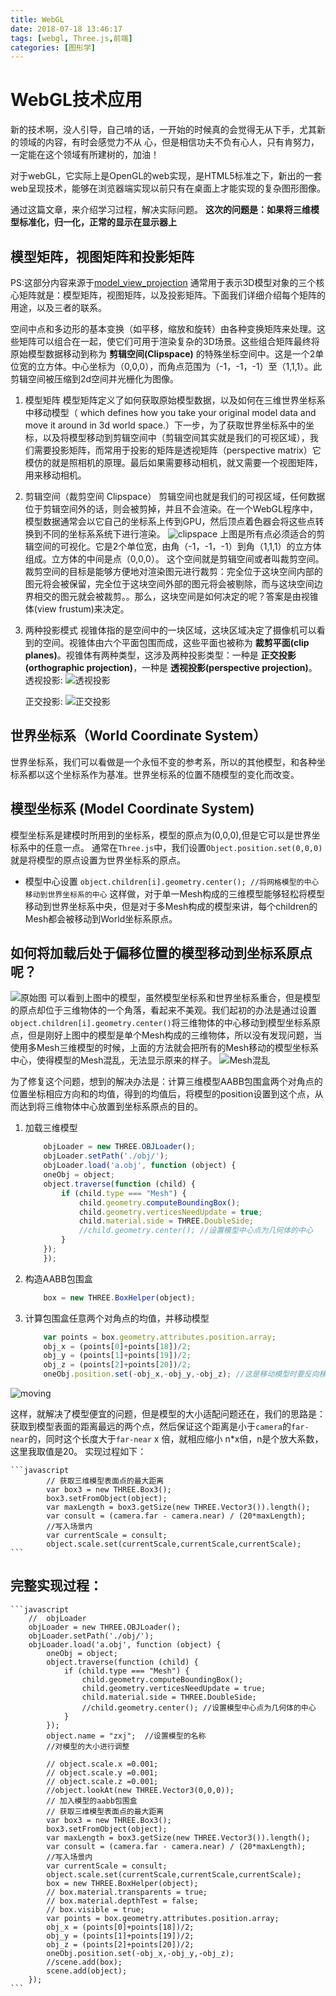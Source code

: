 ```yaml
---
title: WebGL
date: 2018-07-18 13:46:17
tags: [webgl, Three.js,前端]
categories: [图形学]
---
```


# WebGL技术应用

新的技术啊，没人引导，自己啃的话，一开始的时候真的会觉得无从下手，尤其新的领域的内容，有时会感觉力不从  心，但是相信功夫不负有心人，只有肯努力，一定能在这个领域有所建树的，加油！

对于webGL，它实际上是OpenGL的web实现，是HTML5标准之下，新出的一套web呈现技术，能够在浏览器端实现以前只有在桌面上才能实现的复杂图形图像。

通过这篇文章，来介绍学习过程，解决实际问题。
**这次的问题是：如果将三维模型标准化，归一化，正常的显示在显示器上**

## 模型矩阵，视图矩阵和投影矩阵
PS:这部分内容来源于[model_view_projection](https://developer.mozilla.org/zh-CN/docs/Web/API/WebGL_API/WebGL_model_view_projection)
通常用于表示3D模型对象的三个核心矩阵就是：模型矩阵，视图矩阵，以及投影矩阵。下面我们详细介绍每个矩阵的用途，以及三者的联系。

空间中点和多边形的基本变换（如平移，缩放和旋转）由各种变换矩阵来处理。这些矩阵可以组合在一起，使它们可用于渲染复杂的3D场景。这些组合矩阵最终将原始模型数据移动到称为 **剪辑空间(Clipspace)** 的特殊坐标空间中。这是一个2单位宽的立方体。中心坐标为（0,0,0），而角点范围为（-1，-1，-1）至（1,1,1）。此剪辑空间被压缩到2d空间并光栅化为图像。
1. 模型矩阵
   模型矩阵定义了如何获取原始模型数据，以及如何在三维世界坐标系中移动模型（ which defines how you take your original model data and move it around in 3d world space.）下一步，为了获取世界坐标系中的坐标，以及将模型移动到剪辑空间中（剪辑空间其实就是我们的可视区域），我们需要投影矩阵，而常用于投影的矩阵是透视矩阵（perspective matrix）它模仿的就是照相机的原理。最后如果需要移动相机，就又需要一个视图矩阵，用来移动相机。
2. 剪辑空间（裁剪空间 Clipspace）
   剪辑空间也就是我们的可视区域，任何数据位于剪辑空间外的话，则会被剪掉，并且不会渲染。在一个WebGL程序中，模型数据通常会以它自己的坐标系上传到GPU，然后顶点着色器会将这些点转换到不同的坐标系系统下进行渲染。
   ![clipspace](./clip-space-graph.svg)
   上图是所有点必须适合的剪辑空间的可视化。它是2个单位宽，由角（-1，-1，-1）到角（1,1,1）的立方体组成。立方体的中间是点（0,0,0）。
   这个空间就是剪辑空间或者叫裁剪空间。裁剪空间的目标是能够方便地对渲染图元进行裁剪：完全位于这块空间内部的图元将会被保留，完全位于这块空间外部的图元将会被剔除，而与这块空间边界相交的图元就会被裁剪。。那么，这块空间是如何决定的呢？答案是由视锥体(view frustum)来决定。
3. 两种投影模式
   视锥体指的是空间中的一块区域，这块区域决定了摄像机可以看到的空间。视锥体由六个平面包围而成，这些平面也被称为 **裁剪平面(clip planes)**。视锥体有两种类型，这涉及两种投影类型：一种是 **正交投影(orthographic projection)**，一种是 **透视投影(perspective projection)**。
   透视投影:
   ![透视投影](./perspective_projection.png)
   
   正交投影:
   ![正交投影](./orthographic_projection.png)

## 世界坐标系（World Coordinate System）
世界坐标系，我们可以看做是一个永恒不变的参考系，所以的其他模型，和各种坐标系都以这个坐标系作为基准。世界坐标系的位置不随模型的变化而改变。

## 模型坐标系 (Model Coordinate System)
模型坐标系是建模时所用到的坐标系，模型的原点为(0,0,0),但是它可以是世界坐标系中的任意一点。
通常在``Three.js``中，我们设置``Object.position.set(0,0,0)``就是将模型的原点设置为世界坐标系的原点。
* 模型中心设置
    ``object.children[i].geometry.center(); //将网格模型的中心移动到世界坐标系的中心`` 这样做，对于单一Mesh构成的三维模型能够轻松将模型移动到世界坐标系中央，但是对于多Mesh构成的模型来讲，每个children的Mesh都会被移动到World坐标系原点。

## 如何将加载后处于偏移位置的模型移动到坐标系原点呢？

![原始图](./original.png)
可以看到上图中的模型，虽然模型坐标系和世界坐标系重合，但是模型的原点却位于三维物体的一个角落，看起来不美观。我们起初的办法是通过设置``object.children[i].geometry.center()``将三维物体的中心移动到模型坐标系原点，但是刚好上图中的模型是单个Mesh构成的三维物体，所以没有发现问题，当使用多Mesh三维模型的时候，上面的方法就会把所有的Mesh移动的模型坐标系中心，使得模型的Mesh混乱，无法显示原来的样子。
![Mesh混乱](./building.png)

为了修复这个问题，想到的解决办法是：计算三维模型AABB包围盒两个对角点的位置坐标相应方向和的均值，得到的均值后，将模型的position设置到这个点，从而达到将三维物体中心放置到坐标系原点的目的。
1. 加载三维模型
    ```javascript
        objLoader = new THREE.OBJLoader();
        objLoader.setPath('./obj/');
        objLoader.load('a.obj', function (object) {
        oneObj = object;
        object.traverse(function (child) {
            if (child.type === "Mesh") {
                child.geometry.computeBoundingBox();
                child.geometry.verticesNeedUpdate = true;
                child.material.side = THREE.DoubleSide;
                //child.geometry.center(); //设置模型中心点为几何体的中心
            }
        });
        });
    ```
2. 构造AABB包围盒
    ```javascript
        box = new THREE.BoxHelper(object);
    ```
3. 计算包围盒任意两个对角点的均值，并移动模型
    ```javascript
        var points = box.geometry.attributes.position.array;
        obj_x = (points[0]+points[18])/2;
        obj_y = (points[1]+points[19])/2;
        obj_z = (points[2]+points[20])/2;
        oneObj.position.set(-obj_x,-obj_y,-obj_z); //这是移动模型时要反向移动
    ```
![moving](./moveBuilding.png)

这样，就解决了模型便宜的问题，但是模型的大小适配问题还在，我们的思路是：获取到模型表面的距离最远的两个点，然后保证这个距离是小于``camera``的``far-near``的，同时这个长度大于``far-near`` x 倍，就相应缩小 n*x倍，n是个放大系数，这里我取值是20。
实现过程如下：

    ```javascript
            // 获取三维模型表面点的最大距离
            var box3 = new THREE.Box3();
            box3.setFromObject(object);
            var maxLength = box3.getSize(new THREE.Vector3()).length();
            var consult = (camera.far - camera.near) / (20*maxLength);
            //写入场景内
            var currentScale = consult;
            object.scale.set(currentScale,currentScale,currentScale);
    ``` 

## 完整实现过程：

    ```javascript
        //  objLoader
        objLoader = new THREE.OBJLoader();
        objLoader.setPath('./obj/');
        objLoader.load('a.obj', function (object) {
            oneObj = object;
            object.traverse(function (child) {
                if (child.type === "Mesh") {
                    child.geometry.computeBoundingBox();
                    child.geometry.verticesNeedUpdate = true;
                    child.material.side = THREE.DoubleSide;
                    //child.geometry.center(); //设置模型中心点为几何体的中心
                }
            });
            object.name = "zxj";  //设置模型的名称
            //对模型的大小进行调整

            // object.scale.x =0.001;
            // object.scale.y =0.001;
            // object.scale.z =0.001;
            //object.lookAt(new THREE.Vector3(0,0,0));
            // 加入模型的aabb包围盒
            // 获取三维模型表面点的最大距离
            var box3 = new THREE.Box3();
            box3.setFromObject(object);
            var maxLength = box3.getSize(new THREE.Vector3()).length();
            var consult = (camera.far - camera.near) / (20*maxLength);
            //写入场景内
            var currentScale = consult;
            object.scale.set(currentScale,currentScale,currentScale);
            box = new THREE.BoxHelper(object);
            // box.material.transparents = true;
            // box.material.depthTest = false;
            // box.visible = true;
            var points = box.geometry.attributes.position.array;
            obj_x = (points[0]+points[18])/2;
            obj_y = (points[1]+points[19])/2;
            obj_z = (points[2]+points[20])/2;
            oneObj.position.set(-obj_x,-obj_y,-obj_z);
            //scene.add(box);
            scene.add(object);
        });
    ```